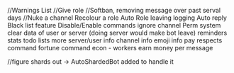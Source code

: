 //Warnings List 
//Give role
//Softban, removing message over past serval days
//Nuke a channel
Recolour a role
Auto Role
leaving logging
Auto reply
Black list feature
Disable/Enable commands
ignore channel
Perm system
clear data of user or server (doing server would make bot leave)
reminders
stats
todo lists
more server/user info
channel info
emoji info
pay respects command
fortune command
econ - workers earn money per message

//figure shards out -> AutoShardedBot added to handle it